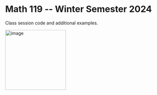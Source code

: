 # Math 119 -- Winter Semester 2024
Class session code and additional examples.

<img width="193" alt="image" src="https://github.com/johnson-katrina/m119w24/assets/35114458/30931673-b55e-4b71-bb7f-14db9e58da83">

